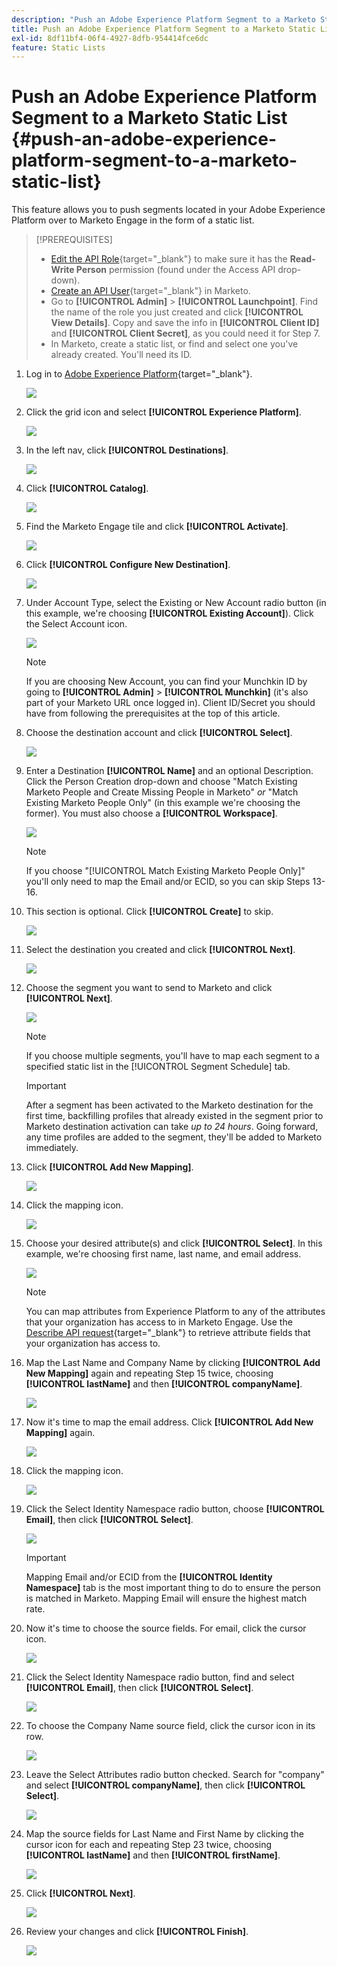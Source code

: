 ```yaml
---
description: "Push an Adobe Experience Platform Segment to a Marketo Static List - Marketo Docs - Product Documentation"
title: Push an Adobe Experience Platform Segment to a Marketo Static List
exl-id: 8df11bf4-06f4-4927-8dfb-954414fce6dc
feature: Static Lists
---
```

# Push an Adobe Experience Platform Segment to a Marketo Static List {#push-an-adobe-experience-platform-segment-to-a-marketo-static-list}

This feature allows you to push segments located in your Adobe Experience Platform over to Marketo Engage in the form of a static list.

>[!PREREQUISITES]
>
>* [Edit the API Role](/help/marketo/product-docs/administration/users-and-roles/create-delete-edit-and-change-a-user-role.md#edit-an-existing-role){target="_blank"} to make sure it has the **Read-Write Person** permission (found under the Access API drop-down).
>* [Create an API User](/help/marketo/product-docs/administration/users-and-roles/create-an-api-only-user.md){target="_blank"} in Marketo.
>* Go to **[!UICONTROL Admin]** > **[!UICONTROL Launchpoint]**. Find the name of the role you just created and click **[!UICONTROL View Details]**. Copy and save the info in **[!UICONTROL Client ID]** and **[!UICONTROL Client Secret]**, as you could need it for Step 7.
>* In Marketo, create a static list, or find and select one you've already created. You'll need its ID.

1. Log in to [Adobe Experience Platform](https://experience.adobe.com/){target="_blank"}.

   ![](assets/push-an-adobe-experience-platform-segment-1.png)

1. Click the grid icon and select **[!UICONTROL Experience Platform]**.

   ![](assets/push-an-adobe-experience-platform-segment-2.png)

1. In the left nav, click **[!UICONTROL Destinations]**.

   ![](assets/push-an-adobe-experience-platform-segment-3.png)

1. Click **[!UICONTROL Catalog]**.

   ![](assets/push-an-adobe-experience-platform-segment-4.png)

1. Find the Marketo Engage tile and click **[!UICONTROL Activate]**.

   ![](assets/push-an-adobe-experience-platform-segment-5.png)

1. Click **[!UICONTROL Configure New Destination]**.

   ![](assets/push-an-adobe-experience-platform-segment-6.png)

1. Under Account Type, select the Existing or New Account radio button (in this example, we're choosing **[!UICONTROL Existing Account]**). Click the Select Account icon.

   ![](assets/push-an-adobe-experience-platform-segment-7.png)

   >[!NOTE]
   >
   >If you are choosing New Account, you can find your Munchkin ID by going to **[!UICONTROL Admin]** > **[!UICONTROL Munchkin]** (it's also part of your Marketo URL once logged in). Client ID/Secret you should have from following the prerequisites at the top of this article.

1. Choose the destination account and click **[!UICONTROL Select]**.

   ![](assets/push-an-adobe-experience-platform-segment-8.png)

1. Enter a Destination **[!UICONTROL Name]** and an optional Description. Click the Person Creation drop-down and choose "Match Existing Marketo People and Create Missing People in Marketo" _or_ "Match Existing Marketo People Only" (in this example we're choosing the former). You must also choose a **[!UICONTROL Workspace]**.

   ![](assets/push-an-adobe-experience-platform-segment-9.png)

   >[!NOTE]
   >
   >If you choose "[!UICONTROL Match Existing Marketo People Only]" you'll only need to map the Email and/or ECID, so you can skip Steps 13-16.

1. This section is optional. Click **[!UICONTROL Create]** to skip.

   ![](assets/push-an-adobe-experience-platform-segment-10.png)

1. Select the destination you created and click **[!UICONTROL Next]**.

   ![](assets/push-an-adobe-experience-platform-segment-11.png)

1. Choose the segment you want to send to Marketo and click **[!UICONTROL Next]**.

   ![](assets/push-an-adobe-experience-platform-segment-12.png)

   >[!NOTE]
   >
   >If you choose multiple segments, you'll have to map each segment to a specified static list in the [!UICONTROL Segment Schedule] tab.

   >[!IMPORTANT]
   >
   >After a segment has been activated to the Marketo destination for the first time, backfilling profiles that already existed in the segment prior to Marketo destination activation can take _up to 24 hours_. Going forward, any time profiles are added to the segment, they'll be added to Marketo immediately.

1. Click **[!UICONTROL Add New Mapping]**.

   ![](assets/push-an-adobe-experience-platform-segment-13.png)

1. Click the mapping icon.

   ![](assets/push-an-adobe-experience-platform-segment-14.png)

1. Choose your desired attribute(s) and click **[!UICONTROL Select]**. In this example, we're choosing first name, last name, and email address.

   ![](assets/push-an-adobe-experience-platform-segment-15.png)

   >[!NOTE]
   >
   >You can map attributes from Experience Platform to any of the attributes that your organization has access to in Marketo Engage. Use the [Describe API request](https://experienceleague.adobe.com/en/docs/marketo-developer/marketo/rest/lead-database/lead-database#describe){target="_blank"} to retrieve attribute fields that your organization has access to.

1. Map the Last Name and Company Name by clicking **[!UICONTROL Add New Mapping]** again and repeating Step 15 twice, choosing **[!UICONTROL lastName]** and then **[!UICONTROL companyName]**.

   ![](assets/push-an-adobe-experience-platform-segment-16.png)

1. Now it's time to map the email address. Click **[!UICONTROL Add New Mapping]** again.

   ![](assets/push-an-adobe-experience-platform-segment-17.png)

1. Click the mapping icon.

   ![](assets/push-an-adobe-experience-platform-segment-18.png)

1. Click the Select Identity Namespace radio button, choose **[!UICONTROL Email]**, then click **[!UICONTROL Select]**.

   ![](assets/push-an-adobe-experience-platform-segment-19.png)

   >[!IMPORTANT]
   >
   >Mapping Email and/or ECID from the **[!UICONTROL Identity Namespace]** tab is the most important thing to do to ensure the person is matched in Marketo. Mapping Email will ensure the highest match rate.

1. Now it's time to choose the source fields. For email, click the cursor icon.

   ![](assets/push-an-adobe-experience-platform-segment-20.png)

1. Click the Select Identity Namespace radio button, find and select **[!UICONTROL Email]**, then click **[!UICONTROL Select]**.

   ![](assets/push-an-adobe-experience-platform-segment-21.png)

1. To choose the Company Name source field, click the cursor icon in its row.

   ![](assets/push-an-adobe-experience-platform-segment-22.png)

1. Leave the Select Attributes radio button checked. Search for "company" and select **[!UICONTROL companyName]**, then click **[!UICONTROL Select]**.

   ![](assets/push-an-adobe-experience-platform-segment-23.png)

1. Map the source fields for Last Name and First Name by clicking the cursor icon for each and repeating Step 23 twice, choosing **[!UICONTROL lastName]** and then **[!UICONTROL firstName]**.

   ![](assets/push-an-adobe-experience-platform-segment-24.png)

1. Click **[!UICONTROL Next]**.

   ![](assets/push-an-adobe-experience-platform-segment-25.png)

1. Review your changes and click **[!UICONTROL Finish]**.

   ![](assets/push-an-adobe-experience-platform-segment-26.png)
